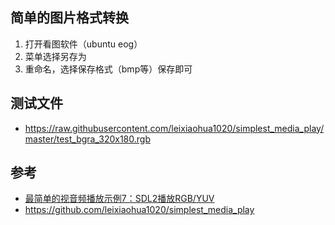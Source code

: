 
## 简单的图片格式转换

1. 打开看图软件（ubuntu eog）
2. 菜单选择另存为
3. 重命名，选择保存格式（bmp等）保存即可

## 测试文件

- https://raw.githubusercontent.com/leixiaohua1020/simplest_media_play/master/test_bgra_320x180.rgb

## 参考

- [最简单的视音频播放示例7：SDL2播放RGB/YUV](https://blog.csdn.net/leixiaohua1020/article/details/40525591/)
- https://github.com/leixiaohua1020/simplest_media_play
